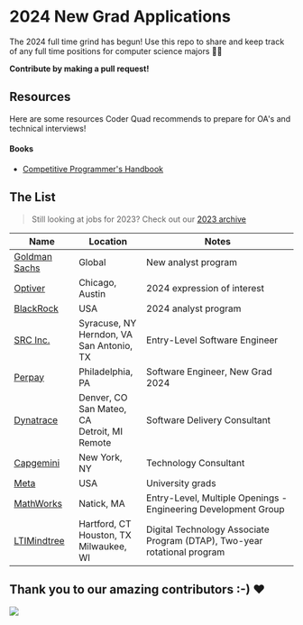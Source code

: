 # 2024 New Grad Applications

The 2024 full time grind has begun! Use this repo to share and keep track of any full time positions for computer science majors 🧑‍💻

**Contribute by making a pull request!**

## Resources

Here are some resources Coder Quad recommends to prepare for OA's and technical interviews!

#### Books

- [Competitive Programmer's Handbook](https://cses.fi/book/book.pdf)

## The List

> Still looking at jobs for 2023? Check out our [2023 archive](/README-2023.md)

| Name                                                                                                                                                                                                                                                                                                                                                                                                                                                                                                              | Location                                                   | Notes                                                                    |
| ----------------------------------------------------------------------------------------------------------------------------------------------------------------------------------------------------------------------------------------------------------------------------------------------------------------------------------------------------------------------------------------------------------------------------------------------------------------------------------------------------------------- | ---------------------------------------------------------- | ------------------------------------------------------------------------ |
| [Goldman Sachs](https://www.goldmansachs.com/careers/students/programs/americas/new-analyst-program.html)                                                                                                                                                                                                                                                                                                                                                                                                         | Global                                                     | New analyst program                                                      |
| [Optiver](https://optiver.com/working-at-optiver/career-opportunities/6497784002/)                                                                                                                                                                                                                                                                                                                                                                                                                                | Chicago, Austin                                            | 2024 expression of interest                                              |
| [BlackRock](https://blackrock.tal.net/vx/lang-en-GB/mobile-0/brand-3/xf-232eb66ac89a/candidate/so/pm/1/pl/1/opp/7893-Analyst-Program-Americas/en-GB)                                                                                                                                                                                                                                                                                                                                                              | USA                                                        | 2024 analyst program                                                     |
| [SRC Inc.](https://jobs.jobvite.com/careers/src-inc/job/olAQmfwR?__jvst=Internet%20Job%20Board&__jvsd=Indeed)                                                                                                                                                                                                                                                                                                                                                                                                     | Syracuse, NY <br> Herndon, VA <br> San Antonio, TX         | Entry-Level Software Engineer                                            |
| [Perpay](https://jobs.lever.co/perpay/032c6423-f7b4-4d6a-b369-a415630948e8)                                                                                                                                                                                                                                                                                                                                                                                                                                       | Philadelphia, PA                                           | Software Engineer, New Grad 2024                                         |
| [Dynatrace](https://app.ripplematch.com/v2/public/job/edf0d492/details?utm_source=Github&utm_medium=organic_social&utm_campaign=growth_github&utm_content=dyna&utm_term=null)                                                                                                                                                                                                                                                                                                                                     | Denver, CO <br> San Mateo, CA <br> Detroit, MI <br> Remote | Software Delivery Consultant                                             |
| [Capgemini](https://www.capgemini.com/jobs/N92ZBYcBf9EzbUpvy_Nu/071398-technology-consultant---new-york---campus-recruiting-2024/?utm_source=Indeed&utm_medium=organic&utm_campaign=Indeed&idOrigine=1522&jobPipeline=Indeed)                                                                                                                                                                                                                                                                                     | New York, NY                                               | Technology Consultant                                                    |
| [Meta](https://www.metacareers.com/careerprograms/students/?p[teams][0]=Internship%20-%20Engineering%2C%20Tech%20%26%20Design&p[teams][1]=Internship%20-%20Business&p[teams][2]=Internship%20-%20PhD&p[teams][3]=University%20Grad%20-%20PhD%20%26%20Postdoc&p[teams][4]=University%20Grad%20-%20Engineering%2C%20Tech%20%26%20Design&p[teams][5]=University%20Grad%20-%20Business&teams[0]=University%20Grad%20-%20Business&teams[1]=University%20Grad%20-%20Engineering%2C%20Tech%20%26%20Design#openpositions) | USA                                                        | University grads                                                         |
| [MathWorks](https://www.mathworks.com/company/jobs/opportunities/16217?source=19210&s_eid=Rci_19210)                                                                                                                                                                                                                                                                                                                                                                                                              | Natick, MA                                                 | Entry-Level, Multiple Openings - Engineering Development Group           |
| [LTIMindtree](https://careers.ltimindtree.com/job/Digital-Technology-Associate/848922801/)                                                                                                                                                                                                                                                                                                                                                                                                                        | Hartford, CT <br> Houston, TX <br> Milwaukee, WI <br>      | Digital Technology Associate Program (DTAP), Two-year rotational program |

## Thank you to our amazing contributors :-) ❤️

<a href="https://github.com/coderQuad/New-Grad-Positions-2023/graphs/contributors">
  <img src="https://contrib.rocks/image?repo=coderQuad/New-Grad-Positions-2023&columns=24&max=480" />
</a>
